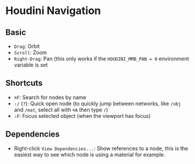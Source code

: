 # Houdini Navigation

## Basic

- `Drag`: Orbit
- `Scroll`: Zoom
- `Right-Drag`: Pan (this only works if the `HOUDINI_MMB_PAN = 0` environment variable is set

## Shortcuts

- `⌘F`: Search for nodes by name
- `⇧/` (`?`): Quick open node (to quickly jump between networks, like `/obj` and `/mat`, select all with `⌘A` then type `/`)
- `⇧F`: Focus selected object (when the viewport has focus)

## Dependencies

- Right-click `View Dependencies...`: Show references to a node, this is the easiest way to see which node is using a material for example.

